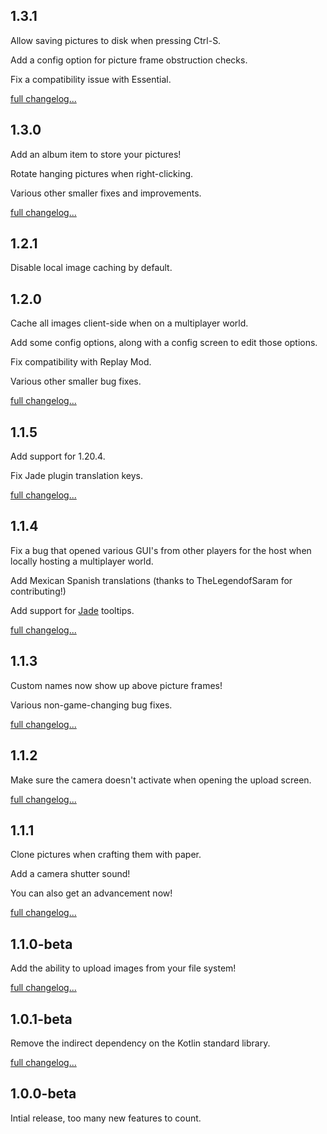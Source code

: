 ## 1.3.1
Allow saving pictures to disk when pressing Ctrl-S.

Add a config option for picture frame obstruction checks.

Fix a compatibility issue with Essential.

[full changelog...](https://github.com/chrrs/camerapture/compare/v1.3.0...v1.3.1)

## 1.3.0
Add an album item to store your pictures!

Rotate hanging pictures when right-clicking.

Various other smaller fixes and improvements.

[full changelog...](https://github.com/chrrs/camerapture/compare/v1.2.1...v1.3.0)

## 1.2.1
Disable local image caching by default.

## 1.2.0
Cache all images client-side when on a multiplayer world.

Add some config options, along with a config screen to edit those options.

Fix compatibility with Replay Mod.

Various other smaller bug fixes.

[full changelog...](https://github.com/chrrs/camerapture/compare/v1.1.5...v1.2.0)

## 1.1.5
Add support for 1.20.4.

Fix Jade plugin translation keys.

[full changelog...](https://github.com/chrrs/camerapture/compare/v1.1.4...v1.1.5)

## 1.1.4
Fix a bug that opened various GUI's from other players for the host when locally hosting a multiplayer world.

Add Mexican Spanish translations (thanks to TheLegendofSaram for contributing!)

Add support for [Jade](https://modrinth.com/mod/jade) tooltips.

[full changelog...](https://github.com/chrrs/camerapture/compare/v1.1.3...v1.1.4)

## 1.1.3
Custom names now show up above picture frames!

Various non-game-changing bug fixes.

[full changelog...](https://github.com/chrrs/camerapture/compare/v1.1.2...v1.1.3)

## 1.1.2
Make sure the camera doesn't activate when opening the upload screen.

[full changelog...](https://github.com/chrrs/camerapture/compare/v1.1.1...v1.1.2)

## 1.1.1
Clone pictures when crafting them with paper.

Add a camera shutter sound!

You can also get an advancement now!

[full changelog...](https://github.com/chrrs/camerapture/compare/v1.1.0-beta...v1.1.1)

## 1.1.0-beta
Add the ability to upload images from your file system!

[full changelog...](https://github.com/chrrs/camerapture/compare/v1.0.1-beta...v1.1.0-beta)

## 1.0.1-beta
Remove the indirect dependency on the Kotlin standard library.

[full changelog...](https://github.com/chrrs/camerapture/compare/v1.0.0-beta...v1.0.1-beta)

## 1.0.0-beta
Intial release, too many new features to count.
